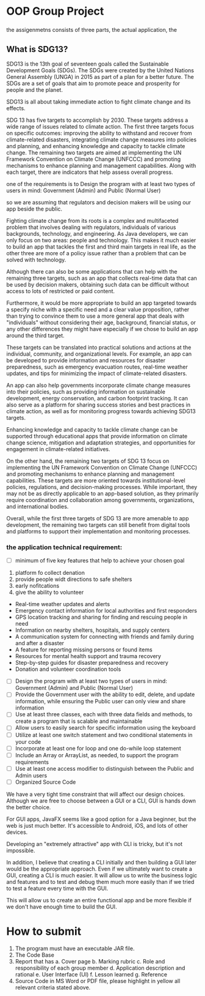 # OOP Group Project

### 

the assigenmetns consists of three parts, the actual application, the

## What is SDG13?

SDG13 is the 13th goal of seventeen goals called the Sustainable Development Goals (SDGs). The SDGs were created by the United Nations General Assembly (UNGA) in 2015 as part of a plan for a better future. The SDGs are a set of goals that aim to promote peace and prosperity for people and the planet.

SDG13 is all about taking immediate action to fight climate change and its effects.

SDG 13 has five targets to accomplish by 2030. These targets address a wide range of issues related to climate action. The first three targets focus on specific outcomes: improving the ability to withstand and recover from climate-related disasters, integrating climate change measures into policies and planning, and enhancing knowledge and capacity to tackle climate change. The remaining two targets are aimed at implementing the UN Framework Convention on Climate Change (UNFCCC) and promoting mechanisms to enhance planning and management capabilities. Along with each target, there are indicators that help assess overall progress.

one of the requirements is to Design the program with at least two types of users in mind: Government (Admin) and Public (Normal User)

so we are assuming that regulators and decision makers will be using our app beside the public.

Fighting climate change from its roots is a complex and multifaceted problem that involves dealing with regulators, individuals of various backgrounds, technology, and engineering. As Java developers, we can only focus on two areas: people and technology. This makes it much easier to build an app that tackles the first and third main targets in real life, as the other three are more of a policy issue rather than a problem that can be solved with technology.

Although there can also be some applications that can help with the remaining three targets, such as an app that collects real-time data that can be used by decision makers, obtaining such data can be difficult without access to lots of restricted or paid content. 

Furthermore, it would be more appropriate to build an app targeted towards a specify niche with a specific need and a clear value proposition, rather than trying to convince them to use a more general app that deals with "individuals" without considering their age, background, financial status, or any other differences they might have especially if we chose to build an app around the third target.

These targets can be translated into practical solutions and actions at the individual, community, and organizational levels. For example, an app can be developed to provide information and resources for disaster preparedness, such as emergency evacuation routes, real-time weather updates, and tips for minimizing the impact of climate-related disasters.

An app can also help governments incorporate climate change measures into their policies, such as providing information on sustainable development, energy conservation, and carbon footprint tracking. It can also serve as a platform for sharing success stories and best practices in climate action, as well as for monitoring progress towards achieving SDG13 targets.

Enhancing knowledge and capacity to tackle climate change can be supported through educational apps that provide information on climate change science, mitigation and adaptation strategies, and opportunities for engagement in climate-related initiatives.

On the other hand, the remaining two targets of SDG 13 focus on implementing the UN Framework Convention on Climate Change (UNFCCC) and promoting mechanisms to enhance planning and management capabilities. These targets are more oriented towards institutional-level policies, regulations, and decision-making processes. While important, they may not be as directly applicable to an app-based solution, as they primarily require coordination and collaboration among governments, organizations, and international bodies.

Overall, while the first three targets of SDG 13 are more amenable to app development, the remaining two targets can still benefit from digital tools and platforms to support their implementation and monitoring processes.

### the application technical requirement:

- [ ]  minimum of five key features that help to achieve your chosen goal
1. platform fo collect denation
2. provide people widt directions to safe shelters
3. early nofitcations
4. give the ability to volunteer
- Real-time weather updates and alerts
- Emergency contact information for local authorities and first responders
- GPS location tracking and sharing for finding and rescuing people in need
- Information on nearby shelters, hospitals, and supply centers
- A communication system for connecting with friends and family during and after a disaster
- A feature for reporting missing persons or found items
- Resources for mental health support and trauma recovery
- Step-by-step guides for disaster preparedness and recovery
- Donation and volunteer coordination tools

- [ ]  Design the program with at least two types of users in mind: Government (Admin) and Public (Normal User)
- [ ]  Provide the Government user with the ability to edit, delete, and update information, while ensuring the Public user can only view and share information
- [ ]  Use at least three classes, each with three data fields and methods, to create a program that is scalable and maintainable
- [ ]  Allow users to easily search for specific information using the keyboard
- [ ]  Utilize at least one switch statement and two conditional statements in your code
- [ ]  Incorporate at least one for loop and one do-while loop statement
- [ ]  Include an Array or ArrayList, as needed, to support the program requirements
- [ ]  Use at least one access modifier to distinguish between the Public and Admin users
- [ ]  Organized Source Code

We have a very tight time constraint that will affect our design choices. Although we are free to choose between a GUI or a CLI, GUI is hands down the better choice.

For GUI apps, JavaFX seems like a good option for a Java beginner, but the web is just much better. It's accessible to Android, iOS, and lots of other devices.

Developing an "extremely attractive" app with CLI is tricky, but it's not impossible.

In addition, I believe that creating a CLI initially and then building a GUI later would be the appropriate approach. Even if we ultimately want to create a GUI, creating a CLI is much easier. It will allow us to write the business logic and features and to test and debug them much more easily than if we tried to test a feature every time with the GUI.

This will allow us to create an entire functional app and be more flexible if we don't have enough time to build the GUI.

# How to submit

1. The program must have an executable JAR file.
2. The Code Base
3. Report that has 
a. Cover page
b. Marking rubric 
c. Role and responsibility of each group member 
d. Application description and rational 
e. User Interface (UI) 
f. Lesson learned 
g. Reference
4. Source Code in MS Word or PDF file, please highlight in yellow all relevant criteria stated above.
